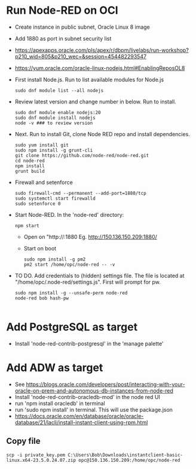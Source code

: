 # Run Node-RED on OCI

- Create instance in public subnet, Oracle Linux 8 image
- Add 1880 as port in subnet security list
- https://apexapps.oracle.com/pls/apex/r/dbpm/livelabs/run-workshop?p210_wid=805&p210_wec=&session=454482293547
- https://yum.oracle.com/oracle-linux-nodejs.html#EnablingReposOL8

- First install Node.js. Run to list available modules for Node.js
  ```
  sudo dnf module list --all nodejs
  ```

- Review latest version and change number in below. Run to install.
  ```
  sudo dnf module enable nodejs:20
  sudo dnf module install nodejs
  node -v ### to review version
  ```

- Next. Run to install Git, clone Node RED repo and install dependencies.
  ```
  sudo yum install git
  sudo npm install -g grunt-cli
  git clone https://github.com/node-red/node-red.git
  cd node-red
  npm install
  grunt build
  ```

- Firewall and setenforce
  ```
  sudo firewall-cmd --permanent --add-port=1880/tcp
  sudo systemctl start firewalld
  sudo setenforce 0
  ```
 
- Start Node-RED. In the 'node-red' directory:
  ```
  npm start

  ```

  - Open on "http://<public ip>:1880
    Eg. http://150.136.150.209:1880/
 
  - Start on boot
    ```
    sudo npm install -g pm2
    pm2 start /home/opc/node-red -- -v
    ```
- TO DO. Add credentials to (hidden) settings file. The file is located at "/home/opc/.node-red/settings.js". First will prompt for pw.
  ```
  sudo npm install -g --unsafe-perm node-red
  node-red bob hash-pw


# Add PostgreSQL as target

- Install 'node-red-contrib-postgresql' in the 'manage palette'

# Add ADW as target
- See https://blogs.oracle.com/developers/post/interacting-with-your-oracle-on-prem-and-autonomous-db-instances-from-node-red
- Install 'node-red-contrib-oracledb-mod' in the node red UI
- run 'npm install oracledb' in terminal
- run 'sudo npm install' in terminal. This will use the package.json
- https://docs.oracle.com/en/database/oracle/oracle-database/21/lacli/install-instant-client-using-rpm.html

## Copy file
```
scp -i private_key.pem C:\Users\Bob\Downloads\instantclient-basic-linux.x64-23.5.0.24.07.zip opc@150.136.150.209:/home/opc/node-red
```
